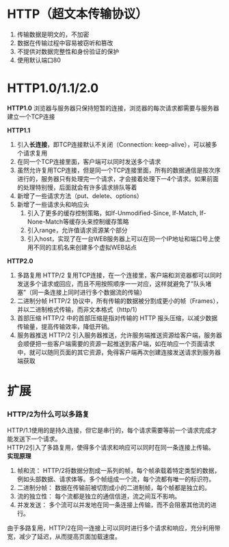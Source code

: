 # HTTP（超文本传输协议）
1. 传输数据是明文的，不加密
2. 数据在传输过程中容易被窃听和篡改
3. 不提供对数据完整性和身份验证的保护
4. 使用默认端口80

# HTTP1.0/1.1/2.0

**HTTP1.0**
浏览器与服务器只保持短暂的连接，浏览器的每次请求都需要与服务器建立一个TCP连接  

**HTTP1.1**
1. 引入**长连接**，即TCP连接默认不关闭（Connection: keep-alive），可以被多个请求复用  
2. 在同一个TCP连接里面，客户端可以同时发送多个请求  
3. 虽然允许复用TCP连接，但是同一个TCP连接里面，所有的数据通信是按次序进行的，服务器只有处理完一个请求，才会接着处理下一4个请求。如果前面的处理特别慢，后面就会有许多请求排队等着  
4. 新增了一些请求方法（put、delete、options）  
5. 新增了一些请求头和响应头  
    1. 引入了更多的缓存控制策略，如If-Unmodified-Since, If-Match, If-None-Match等缓存头来控制缓存策略
    2. 引入range，允许值请求资源某个部分
    3. 引入host，实现了在一台WEB服务器上可以在同一个IP地址和端口号上使用不同的主机名来创建多个虚拟WEB站点  

**HTTP2.0**
1. 多路复用
HTTP/2 复用TCP连接，在一个连接里，客户端和浏览器都可以同时发送多个请求或回应，而且不用按照顺序一一对应，这样就避免了”队头堵塞”（同一条连接上同时进行多个数据流的传输）
2. 二进制分帧
HTTP/2 协议中，所有传输的数据被分割成更小的帧（Frames），并以二进制格式传输，而非文本格式（http/1）  
3. 首部压缩
HTTP/2 中的首部压缩是指对传输的 HTTP 报头压缩，以减少数据传输量，提高传输效率，降低开销。 
4. 服务器推送
HTTP/2 引入服务器推送，允许服务端推送资源给客户端，服务器会顺便把一些客户端需要的资源一起推送到客户端，如在响应一个页面请求中，就可以随同页面的其它资源，免得客户端再次创建连接发送请求到服务器端获取  


# 扩展

###  HTTP/2为什么可以多路复
HTTP/1.1使用的是持久连接，但它是串行的，每个请求需要等前一个请求完成才能发送下一个请求。  
HTTP/2引入了多路复用，使得多个请求和响应可以同时在同一条连接上传输。  
**实现原理**
1. 帧和流： HTTP/2将数据分割成一系列的帧，每个帧承载着特定类型的数据，例如头部数据、请求体等。多个帧组成一个流，每个流都有唯一的标识符。
2. 二进制分帧： 数据在传输前被切割成小的二进制帧，每个帧都是独立的。
3. 流的独立性： 每个流都是独立的通信信道，流之间互不影响。
4. 并发发送： 多个流可以并发地在同一条连接上传输，而不会阻塞其他流的进行。

由于多路复用，HTTP/2在同一连接上可以同时进行多个请求和响应，充分利用带宽，减少了延迟，从而提高页面加载速度。